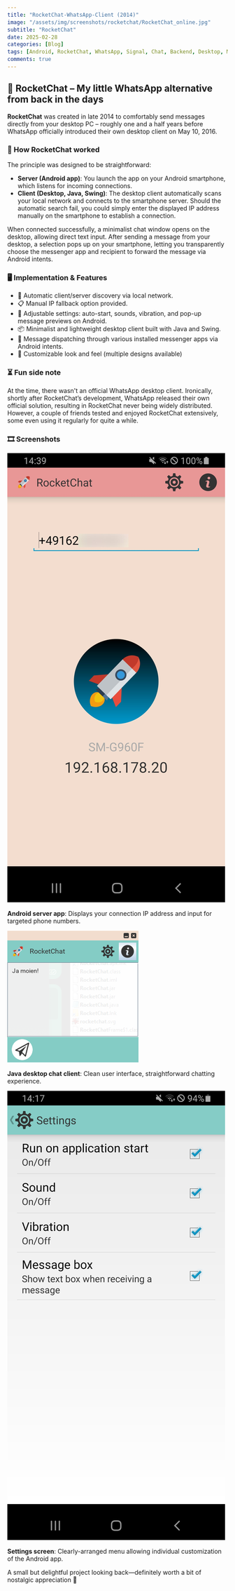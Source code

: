 ```yaml
---
title: "RocketChat-WhatsApp-Client (2014)"
image: "/assets/img/screenshots/rocketchat/RocketChat_online.jpg"
subtitle: "RocketChat"
date: 2025-02-28
categories: [Blog]
tags: [Android, RocketChat, WhatsApp, Signal, Chat, Backend, Desktop, Mobile, Frontend, UI, UX]
comments: true
---
```


## 🚀 RocketChat – My little WhatsApp alternative from back in the days

**RocketChat** was created in late 2014 to comfortably send messages directly from your desktop PC – roughly one and a half years before WhatsApp officially introduced their own desktop client on May 10, 2016.

### 📱 How RocketChat worked

The principle was designed to be straightforward:

- **Server (Android app)**: You launch the app on your Android smartphone, which listens for incoming connections.
- **Client (Desktop, Java, Swing)**: The desktop client automatically scans your local network and connects to the smartphone server. Should the automatic search fail, you could simply enter the displayed IP address manually on the smartphone to establish a connection.

When connected successfully, a minimalist chat window opens on the desktop, allowing direct text input. After sending a message from your desktop, a selection pops up on your smartphone, letting you transparently choose the messenger app and recipient to forward the message via Android intents.

### 🖥️ Implementation & Features

- 🔄 Automatic client/server discovery via local network.
- 📋 Manual IP fallback option provided.
- 🔔 Adjustable settings: auto-start, sounds, vibration, and pop-up message previews on Android.
- 📦 Minimalist and lightweight desktop client built with Java and Swing.
- 📨 Message dispatching through various installed messenger apps via Android intents.
- 🎨 Customizable look and feel (multiple designs available)

### ⏳ Fun side note

At the time, there wasn't an official WhatsApp desktop client. Ironically, shortly after RocketChat’s development, WhatsApp released their own official solution, resulting in RocketChat never being widely distributed. However, a couple of friends tested and enjoyed RocketChat extensively, some even using it regularly for quite a while.

### 🎞 Screenshots

![Android Server App: Start screen (connected)](/assets/img/screenshots/rocketchat/RocketChat_online.jpg)

**Android server app**: Displays your connection IP address and input for targeted phone numbers.

![Java desktop chat client](/assets/img/screenshots/rocketchat/RocketChat_DesktopClient.png)

**Java desktop chat client**: Clean user interface, straightforward chatting experience.

![Settings screen](/assets/img/screenshots/rocketchat/RocketChat_SharedPrefs.jpg)

**Settings screen**: Clearly-arranged menu allowing individual customization of the Android app.

A small but delightful project looking back—definitely worth a bit of nostalgic appreciation 🚀
